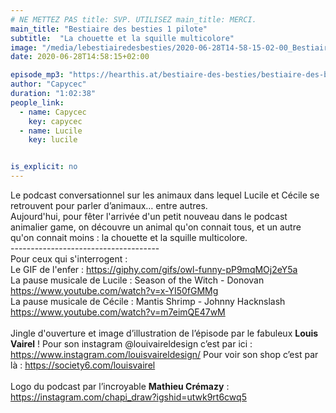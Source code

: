 ```yaml
---
# NE METTEZ PAS title: SVP. UTILISEZ main_title: MERCI.
main_title: "Bestiaire des besties 1 pilote"
subtitle:  "La chouette et la squille multicolore"
image: "/media/lebestiairedesbesties/2020-06-28T14-58-15-02-00_Bestiairedesbesties1pilote.jpg"
date: 2020-06-28T14:58:15+02:00

episode_mp3: "https://hearthis.at/bestiaire-des-besties/bestiaire-des-besties-1-pilote/listen.mp3?s=CvB"
author: "Capycec"
duration: "1:02:38"
people_link: 
  - name: Capycec
    key: capycec
  - name: Lucile
    key: lucile


is_explicit: no
---
```


<PodcastHeader/>

<!-- ECRIRE LA DESCRIPTION DE L'EPISODE SOUS CETTE LIGNE -->
Le podcast conversationnel sur les animaux dans lequel Lucile et Cécile se retrouvent pour parler d’animaux… entre autres. <br>
Aujourd'hui, pour fêter l'arrivée d'un petit nouveau dans le podcast animalier game, on découvre un animal qu'on connait tous, et un autre qu'on connait moins : la chouette et la squille multicolore.<br>
-------------------------------------<br>
Pour ceux qui s'interrogent : <br>
Le GIF de l'enfer : https://giphy.com/gifs/owl-funny-pP9mqMOj2eY5a<br>
La pause musicale de Lucile : Season of the Witch - Donovan https://www.youtube.com/watch?v=x-YI50fGMMg<br>
La pause musicale de Cécile : Mantis Shrimp - Johnny Hacknslash https://www.youtube.com/watch?v=m7eimQE47wM<br>
<br>
Jingle d'ouverture et image d’illustration de l’épisode par le fabuleux **Louis Vairel** ! Pour son instagram @louivaireldesign c’est par ici : https://www.instagram.com/louisvaireldesign/ Pour voir son shop c’est par là : https://society6.com/louisvairel<br>
<br>
Logo du podcast par l’incroyable **Mathieu Crémazy** : https://instagram.com/chapi_draw?igshid=utwk9rt6cwq5

